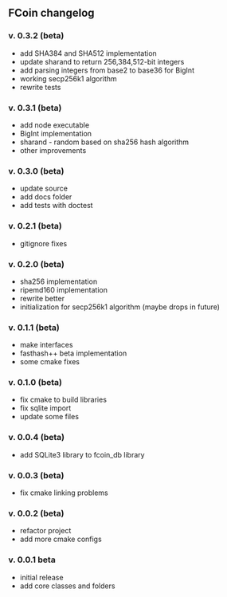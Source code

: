 ## FCoin changelog

### v. 0.3.2 (beta)
 - add SHA384 and SHA512 implementation
 - update sharand to return 256,384,512-bit integers
 - add parsing integers from base2 to base36 for BigInt
 - working secp256k1 algorithm
 - rewrite tests

### v. 0.3.1 (beta)
 - add node executable
 - BigInt implementation
 - sharand - random based on sha256 hash algorithm
 - other improvements
 
### v. 0.3.0 (beta)
 - update source
 - add docs folder
 - add tests with doctest

### v. 0.2.1 (beta)
 - gitignore fixes

### v. 0.2.0 (beta)
 - sha256 implementation
 - ripemd160 implementation
 - rewrite better
 - initialization for secp256k1 algorithm (maybe drops in future)

### v. 0.1.1 (beta)
 - make interfaces
 - fasthash++ beta implementation
 - some cmake fixes

### v. 0.1.0 (beta)
 - fix cmake to build libraries 
 - fix sqlite import
 - update some files

### v. 0.0.4 (beta)
 - add SQLite3 library to fcoin_db library

### v. 0.0.3 (beta)
 - fix cmake linking problems

### v. 0.0.2 (beta)
 - refactor project
 - add more cmake configs

### v. 0.0.1 beta

 - initial release
 - add core classes and folders
